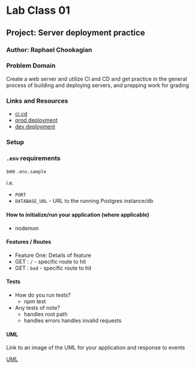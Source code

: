 # Lab Class 01

## Project: Server deployment practice

### Author: Raphael Chookagian

### Problem Domain

Create a web server and utilize CI and CD and get practice in the general process of building and deploying servers, and prepping work for grading

### Links and Resources

- [ci,cd](https://github.com/cesarderio/server-deployment-practice)
- [prod deployment](https://server-deployment-practice.onrender.com/)
- [dev deployment](https://server-dev-6rxb.onrender.com/)

### Setup

### `.env` requirements

see `.env.sample`

i.e.

- `PORT`
- `DATABASE_URL` - URL to the running Postgres instance/db

#### How to initialize/run your application (where applicable)

- nodemon

#### Features / Routes

- Feature One: Details of feature
- GET : `/` - specific route to hit
- GET : `bad` - specific route to hit

#### Tests

- How do you run tests?
  - npm test
- Any tests of note?
  - handles root path
  - handles errors
  handles invalid requests

#### UML

Link to an image of the UML for your application and response to events

[UML](./Assets/Uml.png)
